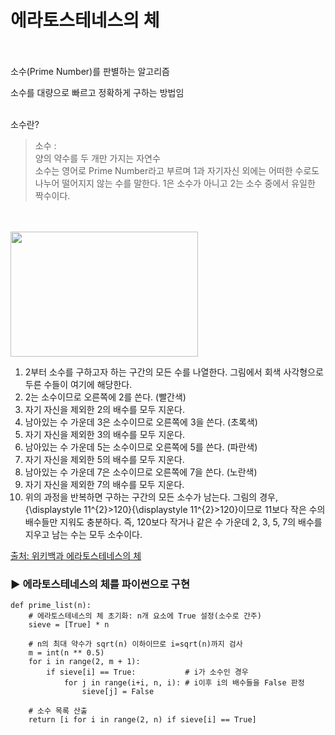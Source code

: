 #  에라토스테네스의 체
<br>
<br>
소수(Prime Number)를 판별하는 알고리즘  

소수를 대량으로 빠르고 정확하게 구하는 방법임 
<br>
<br>   

소수란?
> 소수 :  
양의 약수를 두 개만 가지는 자연수  
 소수는 영어로 Prime Number라고 부르며 1과 자기자신 외에는 어떠한 수로도 나누어 떨어지지 않는 수를 말한다. 1은 소수가 아니고 2는 소수 중에서 유일한 짝수이다.  
   
<br>
<br>   
 
<img src="https://upload.wikimedia.org/wikipedia/commons/b/b9/Sieve_of_Eratosthenes_animation.gif" width="300" height="200">

<br> 

1. 2부터 소수를 구하고자 하는 구간의 모든 수를 나열한다.
  그림에서 회색 사각형으로 두른 수들이 여기에 해당한다.  
2. 2는 소수이므로 오른쪽에 2를 쓴다. (빨간색)
3. 자기 자신을 제외한 2의 배수를 모두 지운다.
4. 남아있는 수 가운데 3은 소수이므로 오른쪽에 3을 쓴다. (초록색)
5. 자기 자신을 제외한 3의 배수를 모두 지운다.
6. 남아있는 수 가운데 5는 소수이므로 오른쪽에 5를 쓴다. (파란색)
7. 자기 자신을 제외한 5의 배수를 모두 지운다.
8. 남아있는 수 가운데 7은 소수이므로 오른쪽에 7을 쓴다. (노란색)
9. 자기 자신을 제외한 7의 배수를 모두 지운다.
10. 위의 과정을 반복하면 구하는 구간의 모든 소수가 남는다.
그림의 경우, {\displaystyle 11^{2}>120}{\displaystyle 11^{2}>120}이므로 11보다 작은 수의 배수들만 지워도 충분하다. 즉, 120보다 작거나 같은 수 가운데 2, 3, 5, 7의 배수를 지우고 남는 수는 모두 소수이다.

[출처: 위키백과 에라토스테네스의 체](https://ko.wikipedia.org/wiki/%EC%97%90%EB%9D%BC%ED%86%A0%EC%8A%A4%ED%85%8C%EB%84%A4%EC%8A%A4%EC%9D%98_%EC%B2%B4)

### ▶ 에라토스테네스의 체를 파이썬으로 구현
```
def prime_list(n):
    # 에라토스테네스의 체 초기화: n개 요소에 True 설정(소수로 간주)
    sieve = [True] * n

    # n의 최대 약수가 sqrt(n) 이하이므로 i=sqrt(n)까지 검사
    m = int(n ** 0.5)
    for i in range(2, m + 1):
        if sieve[i] == True:           # i가 소수인 경우
            for j in range(i+i, n, i): # i이후 i의 배수들을 False 판정
                sieve[j] = False

    # 소수 목록 산출
    return [i for i in range(2, n) if sieve[i] == True]
```
